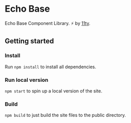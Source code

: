 # Echo Base

Echo Base Component Library. ⚡ by [11ty](https://www.11ty.dev/).

## Getting started

### Install

Run `npm install` to install all dependencies.

### Run local version

`npm start` to spin up a local version of the site.

### Build

`npm build` to just build the site files to the public directory.